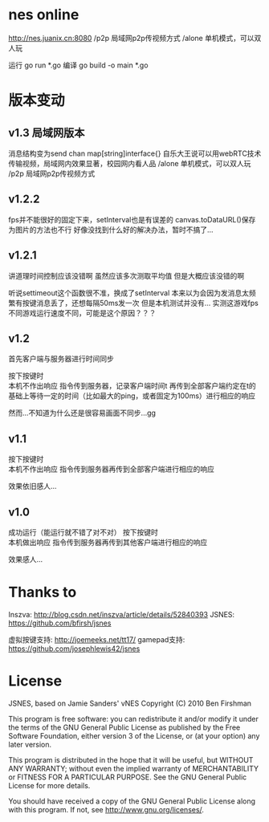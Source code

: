 # nes online 
http://nes.juanix.cn:8080
/p2p 局域网p2p传视频方式
/alone 单机模式，可以双人玩

运行 go run *.go
编译 go build -o main *.go

# 版本变动
## v1.3 局域网版本
消息结构变为send chan map[string]interface{}
自乐大王说可以用webRTC技术传输视频，局域网内效果显著，校园网内看人品
/alone 单机模式，可以双人玩
/p2p 局域网p2p传视频方式

## v1.2.2
fps并不能很好的固定下来，setInterval也是有误差的
canvas.toDataURL()保存为图片的方法也不行
好像没找到什么好的解决办法，暂时不搞了...

## v1.2.1
讲道理时间控制应该没错啊
虽然应该多次测取平均值
但是大概应该没错的啊

听说settimeout这个函数很不准，换成了setInterval
本来以为会因为发消息太频繁有按键消息丢了，还想每隔50ms发一次
但是本机测试并没有...
实测这游戏fps不同游戏运行速度不同，可能是这个原因？？？

## v1.2
首先客户端与服务器进行时间同步

按下按键时  
本机不作出响应
指令传到服务器，记录客户端时间t
再传到全部客户端约定在t的基础上等待一定的时间（比如最大的ping，或者固定为100ms）进行相应的响应 

然而...不知道为什么还是很容易画面不同步...gg

## v1.1
按下按键时  
本机不作出响应
指令传到服务器再传到全部客户端进行相应的响应 

效果依旧感人...

## v1.0
成功运行（能运行就不错了对不对）
按下按键时  
本机做出响应
指令传到服务器再传到其他客户端进行相应的响应  

效果感人...

# Thanks to
Inszva: http://blog.csdn.net/inszva/article/details/52840393
JSNES: https://github.com/bfirsh/jsnes

虚拟按键支持: http://joemeeks.net/tt17/
gamepad支持: https://github.com/josephlewis42/jsnes

# License
JSNES, based on Jamie Sanders' vNES
Copyright (C) 2010 Ben Firshman

This program is free software: you can redistribute it and/or modify
it under the terms of the GNU General Public License as published by
the Free Software Foundation, either version 3 of the License, or
(at your option) any later version.

This program is distributed in the hope that it will be useful,
but WITHOUT ANY WARRANTY; without even the implied warranty of
MERCHANTABILITY or FITNESS FOR A PARTICULAR PURPOSE.  See the
GNU General Public License for more details.

You should have received a copy of the GNU General Public License
along with this program.  If not, see <http://www.gnu.org/licenses/>.
